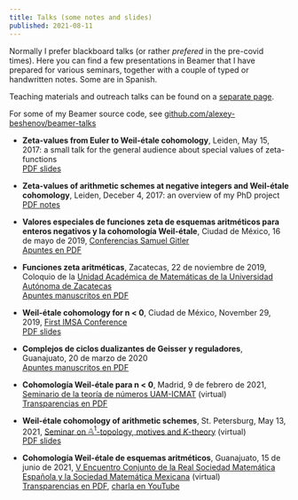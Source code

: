 ```yaml
---
title: Talks (some notes and slides)
published: 2021-08-11
---
```


Normally I prefer blackboard talks (or rather *prefered* in the pre-covid
times). Here you can find a few presentations in Beamer that I have prepared for
various seminars, together with a couple of typed or handwritten notes. Some are
in Spanish.

Teaching materials and outreach talks can be found on a
[separate page](/teaching/).

For some of my Beamer source code, see
[github.com/alexey-beshenov/beamer-talks](https://github.com/alexey-beshenov/beamer-talks)

* **Zeta-values from Euler to Weil-étale cohomology**,
  Leiden, May 15, 2017:
  a small talk for the general audience about special values of zeta-functions<br>
  [PDF slides](http://cadadr.org/these/2017-05-15-slides-handout.pdf)

* **Zeta-values of arithmetic schemes at negative integers and Weil-étale cohomology**,
  Leiden, Deceber 4, 2017:
  an overview of my PhD project<br>
  [PDF notes](/these/2017-12-04-notes.pdf)

* **Valores especiales de funciones zeta de esquemas aritméticos para enteros negativos y la cohomología Weil-étale**,
  Ciudad de México, 16 de mayo de 2019,
  [Conferencias Samuel Gitler](http://samgitler2019.math.org.mx/)<br>
  [Apuntes en PDF](weil-etale-cdmx-2019-05-16.pdf)

* **Funciones zeta aritméticas**,
  Zacatecas, 22 de noviembre de 2019,
  Coloquio de la [Unidad Académica de Matemáticas de la Universidad Autónoma de Zacatecas](https://matematicas.reduaz.mx/web/)<br>
  [Apuntes manuscritos en PDF](2019-11-22-coloquio-Zacatecas-zeta.pdf)

* **Weil-étale cohomology for n < 0</a>**,
  Ciudad de México, November 29, 2019,
  [First IMSA Conference](http://www.imsa.math.org.mx/)<br>
  [PDF slides](2019-11-29-imsa-cdmx-handout.pdf)

* **Complejos de ciclos dualizantes de Geisser y reguladores**,
  Guanajuato, 20 de marzo de 2020<br>
  [Apuntes manuscritos en PDF](2020-03-20-seminario-Beshenov.pdf)

* **Cohomología Weil-étale para n < 0**,
  Madrid, 9 de febrero de 2021,
  [Seminario de la teoría de números UAM-ICMAT](https://www.icmat.es/events/seminars/list/?tipo=teoria_numeros) (virtual)<br>
  [Transparencias en PDF](2021-02-09-madrid-handout.pdf)

* **Weil-étale cohomology of arithmetic schemes**,
  St. Petersburg, May 13, 2021,
  [Seminar on $\mathbb{A}^1$-topology, motives and $K$-theory](https://indico.eimi.ru/category/12/)
  (virtual)<br>
  [PDF slides](2021-05-13-st-petersburg-handout.pdf)

* **Cohomología Weil-étale de esquemas aritméticos**,
  Guanajuato, 15 de junio de 2021,
  [V Encuentro Conjunto de la Real Sociedad Matemática Española y la Sociedad Matemática Mexicana](https://rsmeysmm.eventos.cimat.mx/)
  (virtual)<br>
  [Transparencias en PDF](2021-06-15-rsme-smm-handout.pdf),
  [charla en YouTube](https://youtube.com/watch?v=FYiq___H548)
